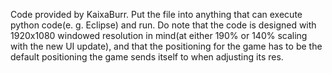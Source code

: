Code provided by KaixaBurr.
Put the file into anything that can execute python code(e. g. Eclipse) and run.
Do note that the code is designed with 1920x1080 windowed resolution in mind(at either 190% or 140% scaling with the new UI update), and that the positioning for the game has to be the default positioning the game sends itself to when adjusting its res.
